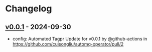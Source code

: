 # Changelog

## [v0.0.1](https://github.com/cuisongliu/automq-operator/commits/v0.0.1) - 2024-09-30
- config: Automated Tagpr Update for v0.0.1 by @github-actions in https://github.com/cuisongliu/automq-operator/pull/2
